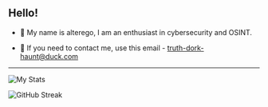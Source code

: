 ## Hello!
- 👤 My name is alterego, I am an enthusiast in cybersecurity and OSINT.

- 💬 If you need to contact me, use this email - truth-dork-haunt@duck.com

--- 

![My Stats](https://github-readme-stats.vercel.app/api?username=alteregodev&show_icons=true&theme=radical)

![GitHub Streak](https://github-readme-streak-stats.herokuapp.com/?user=alteregodev&theme=radical)
